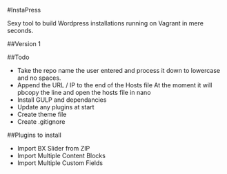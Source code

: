 #InstaPress

Sexy tool to build Wordpress installations running on Vagrant in mere seconds.

##Version 1

##Todo

* Take the repo name the user entered and process it down to lowercase and no spaces.
* Append the URL / IP to the end of the Hosts file
	At the moment it will pbcopy the line and open the hosts file in nano
* Install GULP and dependancies
* Update any plugins at start
* Create theme file
* Create .gitignore

##Plugins to install
* Import BX Slider from ZIP
* Import Multiple Content Blocks
* Import Multiple Custom Fields